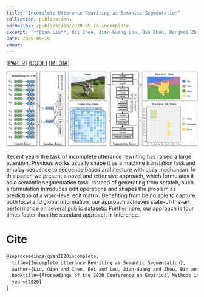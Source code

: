 ```yaml
---
title: "Incomplete Utterance Rewriting as Semantic Segmentation"
collection: publications
permalink: /publication/2020-09-16-incomplete
excerpt: '**Qian Liu**, Bei Chen, Jian-Guang Lou, Bin Zhou, Dongmei Zhang<br>In *Proceedings of the 2020 Conference on Empirical Methods in Natural Language Processing (**EMNLP-2020**)*'
date: 2020-09-16
venue:
---
```


\[[PAPER](https://arxiv.org/pdf/2009.13166.pdf)\] \[[CODE](https://github.com/microsoft/ContextualSP/tree/master/incomplete_utterance_rewriting)\] \[[MEDIA](https://mp.weixin.qq.com/s/a5N2INlQbMiQ9sfVcyc2kA)\]

![Demo](/images/incomplete-demo.jpg)

Recent years the task of incomplete utterance rewriting has raised a large attention. Previous works usually shape it as a machine translation task and employ sequence to sequence based architecture with copy mechanism. In this paper, we present a novel and extensive approach, which formulates it as a semantic segmentation task. Instead of generating from scratch, such a formulation introduces edit operations and shapes the problem as prediction of a word-level edit matrix. Benefiting from being able to capture both local and global information, our approach achieves state-of-the-art performance on several public datasets. Furthermore, our approach is four times faster than the standard approach in inference.

Cite
===

```latex
@inproceedings{qian2020incomplete,
  title={Incomplete Utterance Rewriting as Semantic Segmentation},
  author={Liu, Qian and Chen, Bei and Lou, Jian-Guang and Zhou, Bin and Zhang, Dongmei},
  booktitle={Proceedings of the 2020 Conference on Empirical Methods in Natural Language Processing},
  year={2020}
}
```